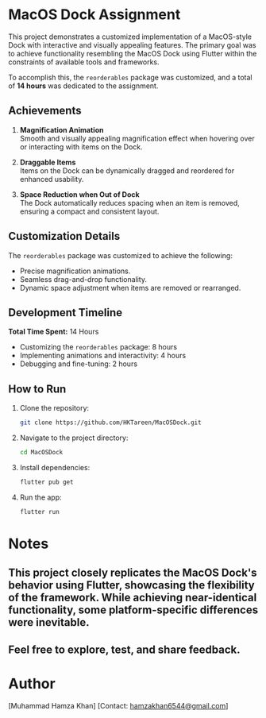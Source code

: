 # MacOS Dock Assignment

This project demonstrates a customized implementation of a MacOS-style Dock with interactive and visually appealing features. The primary goal was to achieve functionality resembling the MacOS Dock using Flutter within the constraints of available tools and frameworks.

To accomplish this, the `reorderables` package was customized, and a total of **14 hours** was dedicated to the assignment.

## Achievements

1. **Magnification Animation**  
   Smooth and visually appealing magnification effect when hovering over or interacting with items on the Dock.

2. **Draggable Items**  
   Items on the Dock can be dynamically dragged and reordered for enhanced usability.

3. **Space Reduction when Out of Dock**  
   The Dock automatically reduces spacing when an item is removed, ensuring a compact and consistent layout.

## Customization Details

The `reorderables` package was customized to achieve the following:
- Precise magnification animations.
- Seamless drag-and-drop functionality.
- Dynamic space adjustment when items are removed or rearranged.

## Development Timeline

**Total Time Spent:** 14 Hours
- Customizing the `reorderables` package: 8 hours
- Implementing animations and interactivity: 4 hours
- Debugging and fine-tuning: 2 hours

## How to Run

1. Clone the repository:
   ```bash
   git clone https://github.com/HKTareen/MacOSDock.git

2. Navigate to the project directory:
    ```bash
    cd MacOSDock
   
3. Install dependencies:
    ```bash
    flutter pub get
   
4. Run the app:
     ```bash
    flutter run

# Notes
## This project closely replicates the MacOS Dock's behavior using Flutter, showcasing the flexibility of the framework. While achieving near-identical functionality, some platform-specific differences were inevitable.

## Feel free to explore, test, and share feedback.

# Author
[Muhammad Hamza Khan]
[Contact: hamzakhan6544@gmail.com]